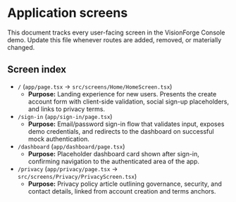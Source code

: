 # Application screens

This document tracks every user-facing screen in the VisionForge Console demo. Update this file whenever routes are added, removed, or materially changed.

## Screen index

- `/` (`app/page.tsx` → `src/screens/Home/HomeScreen.tsx`)
  - **Purpose:** Landing experience for new users. Presents the create account form with client-side validation, social sign-up placeholders, and links to privacy terms.
- `/sign-in` (`app/sign-in/page.tsx`)
  - **Purpose:** Email/password sign-in flow that validates input, exposes demo credentials, and redirects to the dashboard on successful mock authentication.
- `/dashboard` (`app/dashboard/page.tsx`)
  - **Purpose:** Placeholder dashboard card shown after sign-in, confirming navigation to the authenticated area of the app.
- `/privacy` (`app/privacy/page.tsx` → `src/screens/Privacy/PrivacyScreen.tsx`)
  - **Purpose:** Privacy policy article outlining governance, security, and contact details, linked from account creation and terms anchors.
